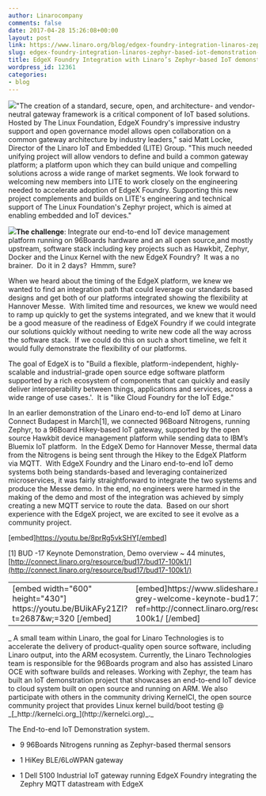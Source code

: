 ```yaml
---
author: Linarocompany
comments: false
date: 2017-04-28 15:26:08+00:00
layout: post
link: https://www.linaro.org/blog/edgex-foundry-integration-linaros-zephyr-based-iot-demonstration-system/
slug: edgex-foundry-integration-linaros-zephyr-based-iot-demonstration-system
title: EdgeX Foundry Integration with Linaro’s Zephyr-based IoT demonstration system
wordpress_id: 12361
categories:
- blog
---
```


![](https://www.linaro.org/wp-content/uploads/2017/04/hannover-messe-logo.jpg)"The creation of a standard, secure, open, and architecture- and vendor-neutral gateway framework is a critical component of IoT based solutions. Hosted by The Linux Foundation, EdgeX Foundry's impressive industry support and open governance model allows open collaboration on a common gateway architecture by industry leaders," said Matt Locke, Director of the Linaro IoT and Embedded (LITE) Group. "This much needed unifying project will allow vendors to define and build a common gateway platform; a platform upon which they can build unique and compelling solutions across a wide range of market segments. We look forward to welcoming new members into LITE to work closely on the engineering needed to accelerate adoption of EdgeX Foundry. Supporting this new project complements and builds on LITE's engineering and technical support of The Linux Foundation's Zephyr project, which is aimed at enabling embedded and IoT devices."

**[![](https://www.linaro.org/wp-content/uploads/2017/04/hawkbit-hannover-messe-1015x1024.png)](https://www.linaro.org/wp-content/uploads/2017/04/hawkbit-hannover-messe.png)The challenge**: Integrate our end-to-end IoT device management platform running on 96Boards hardware and an all open source,and mostly upstream, software stack including key projects such as Hawkbit, Zephyr, Docker and the Linux Kernel with the new EdgeX Foundry?  It was a no brainer.  Do it in 2 days?  Hmmm, sure?



When we heard about the timing of the EdgeX platform, we knew we wanted to find an integration path that could leverage our standards based designs and get both of our platforms integrated showing the flexibility at Hannover Messe.  With limited time and resources, we knew we would need to ramp up quickly to get the systems integrated, and we knew that it would be a good measure of the readiness of EdgeX Foundry if we could integrate our solutions quickly without needing to write new code all the way across the software stack.  If we could do this on such a short timeline, we felt it would fully demonstrate the flexibility of our platforms.



The goal of EdgeX is to "Build a flexible, platform-independent, highly-scalable and industrial-grade open source edge software platform supported by a rich ecosystem of components that can quickly and easily deliver interoperability between things, applications and services, across a wide range of use cases.'.  It is "like Cloud Foundry for the IoT Edge."



In an earlier demonstration of the Linaro end-to-end IoT demo at Linaro Connect Budapest in March[1], we connected 96Board Nitrogens, running Zephyr, to a 96Board Hikey-based IoT gateway, supported by the open source Hawkbit device management platform while sending data to IBM’s Bluemix IoT platform.  In the EdgeX Demo for Hannover Messe, thermal data from the Nitrogens is being sent through the Hikey to the EdgeX Platform via MQTT.  With EdgeX Foundry and the Linaro end-to-end IoT demo systems both being standards-based and leveraging containerized microservices, it was fairly straightforward to integrate the two systems and produce the Messe demo. In the end, no engineers were harmed in the making of the demo and most of the integration was achieved by simply creating a new MQTT service to route the data.  Based on our short experience with the EdgeX project, we are excited to see it evolve as a community project.



[embed]https://youtu.be/8prRg5vkSHY[/embed]



[1] BUD -17 Keynote Demonstration, Demo overview ~ 44 minutes, [http://connect.linaro.org/resource/bud17/bud17-100k1/](http://connect.linaro.org/resource/bud17/bud17-100k1/)
<table cellpadding="5" width="100%" cellspacing="5" border="0" >
<tbody >
<tr >

<td width="50%" >[embed width="600" height="430"] https://youtu.be/BUikAFy21ZI?t=2687&w;=320 [/embed]
</td>

<td width="50%" >[embed]https://www.slideshare.net/linaroorg/george-grey-welcome-keynote-bud17100k1?ref=http://connect.linaro.org/resource/bud17/bud17-100k1/ [/embed]
</td>
</tr>
</tbody>
</table>
_ A small team within Linaro, the goal for Linaro Technologies is to accelerate the delivery of product-quality open source software, including Linaro output, into the ARM ecosystem. Currently, the Linaro Technologies team is responsible for the 96Boards program and also has assisted Linaro OCE with software builds and releases. Working with Zephyr, the team has built an IoT demonstration project that showcases an end-to-end IoT device to cloud system built on open source and running on ARM. We also participate with others in the community driving KernelCI, the open source community project that provides Linux kernel build/boot testing @ _[_http://kernelci.org_](http://kernelci.org)_._

The End-to-end IoT Demonstration system.



 	
  * 9 96Boards Nitrogens running as Zephyr-based thermal sensors

 	
  * 1 HiKey BLE/6LoWPAN gateway

 	
  * 1 Dell 5100 Industrial IoT gateway running EdgeX Foundry integrating the Zephry MQTT datastream with EdgeX



